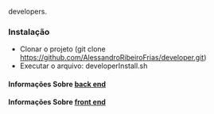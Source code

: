 developers.
### Instalação
- Clonar o projeto (git clone https://github.com/AlessandroRibeiroFrias/developer.git)
- Executar o arquivo: developerInstall.sh

#### Informações Sobre [back end](https://github.com/AlessandroRibeiroFrias/developer/tree/master/front-end/R)

#### Informações Sobre [front end](https://github.com/AlessandroRibeiroFrias/developer/tree/master/front-end/R)
